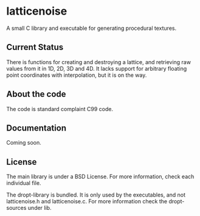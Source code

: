 latticenoise
============

A small C library and executable for generating procedural textures.

Current Status
--------------

There is functions for creating and destroying a lattice, and retrieving raw values
from it in 1D, 2D, 3D and 4D. It lacks support for arbitrary floating point 
coordinates with interpolation, but it is on the way.

About the code
-------------

The code is standard complaint C99 code.

Documentation
-------------

Coming soon.

License
-------

The main library is under a BSD License. For more information, check each individual file.

The dropt-library is bundled. It is only used by the executables, and not latticenoise.h and latticenoise.c. For more information check the dropt-sources under lib.
